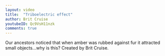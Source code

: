 ```yaml
---
layout: video
title:  "Triboelectric effect"
author: Brit Cruise
youtubeID: Qc9VsH11nzk
comments: true
--- 
```


Our ancestors noticed that when amber was rubbed against fur it attracted small objects...why is this? Created by Brit Cruise.